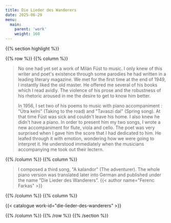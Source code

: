 ```yaml
---
title: Die Lieder des Wanderers
date: 2025-06-29
menu:
  main:
    parent: 'work'
    weight: 160
---
```


{{% section highlight %}}

{{% row %}}
{{% column %}}

> No one had yet set a work of Milán Füst to music. I only knew of this writer and poet's existence through some parodies he had 
> written in a leading literary magazine. We met for the first time at the end of 1949, I instantly liked the old master. He 
> offered me several of his books which I read avidly. The violence of his prose and the robustness of his rhetoric aroused in 
> me the desire to get to know him better. 
> 
> In 1956, I set two of his poems to music with piano accompaniment : "Útra kelni" (Taking to the road) and "Tavaszi dal" 
> (Spring song). At that time Füst was sick and couldn't leave his home. I also knew he didn't have a piano. In order to present 
> him my two songs, I wrote a new accompaniment for flute, viola and cello. The poet was very surprised when I gave him the 
> score that I had dedicated to him. He leafed through it with emotion, wondering how we were going to interpret it. He 
> understood immediately when the musicians accompanying me took out their lectern. 

{{% /column %}}
{{% column %}}

> I composed a third song, "A kalandor" (The adventurer). The whole piano version was translated later into German and published 
> under the name "Die Lieder des Wanderers".
> {{< author name="Ferenc Farkas" >}}

{{% /column %}}
{{% column %}}


{{< catalogue work-id="die-lieder-des-wanderers" >}}

{{% /column %}}
{{% /row %}}
{{% /section %}}